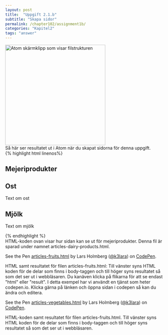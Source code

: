 ```yaml
---
layout: post
title:  "Uppgift 2.1.b"
subtitle: "Skapa sidor"
permalink: /chapter102/assignment1b/
categories: "Kapitel2"
tags: "answer"
---
```

<img src="{{ site.url | append:site.baseurl}}/assets/images/chapter2-assignment1b.PNG" alt="Atom skärmklipp som visar filstrukturen" style="width:  20rem;"/>
<figcaption>Så här ser resultatet ut i Atom när du skapat sidorna för denna uppgift.</figcaption>
{% highlight html linenos%}
<!DOCTYPE html>
<html lang="sv">
  <head>
    <title>Mejeriprodukter</title>
    <meta charset="utf-8">
  </head>
  <body>
    <section>
      <h1>Mejeriprodukter</h1>
      <article>
        <h2>Ost</h2>
        <p>Text om ost</p>
      </article>
      <article>
        <h2>Mjölk</h2 >
        <p>Text om mjölk</p>
      </article>
    </section>
  </body>
</html>
{% endhighlight %}
<figcaption>HTML-koden ovan visar hur sidan kan se ut för mejeriprodukter. Denna fil är sparad under namnet articles-dairy-products.html.</figcaption>

<p data-height="330" data-theme-id="light" data-slug-hash="qryvON" data-default-tab="html,result" data-user="k3lara" data-embed-version="2" data-pen-title="articles-fruits.html" class="codepen">See the Pen <a href="https://codepen.io/k3lara/pen/qryvON/">articles-fruits.html</a> by Lars Holmberg (<a href="http://codepen.io/k3lara">@k3lara</a>) on <a href="http://codepen.io">CodePen</a>.</p>
<script async src="https://production-assets.codepen.io/assets/embed/ei.js"></script>
<figcaption>HTML samt resultatet för filen articles-fruits.html: Till vänster syns HTML koden för de delar som finns i body-taggen och till höger syns resultatet så som det ser ut i webbläsaren. Du kanäven klicka på flikarna för att se endast "html" eller "result". I detta exempel har vi användt en tjänst som heter codepen.io. Klicka gärna på länken och öppna sidan i codepen så kan du ändra och editera.</figcaption>
<p data-height="341" data-theme-id="light" data-slug-hash="ryrPog" data-default-tab="html,result" data-user="k3lara" data-embed-version="2" data-pen-title="articles-vegetables.html" class="codepen">See the Pen <a href="https://codepen.io/k3lara/pen/ryrPog/">articles-vegetables.html</a> by Lars Holmberg (<a href="http://codepen.io/k3lara">@k3lara</a>) on <a href="http://codepen.io">CodePen</a>.</p>
<script async src="https://production-assets.codepen.io/assets/embed/ei.js"></script>
<figcaption>HTML-koden samt resultatet för filen articles-fruits.html. Till vänster syns HTML koden för de delar som finns i body-taggen och till höger syns resultatet så som det ser ut i webbläsaren.</figcaption>
